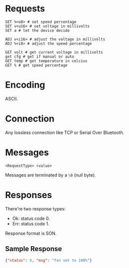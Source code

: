 # Requests

```
SET %<u8> # set speed percentage
SET v<u16> # set voltage in millivolts
SET a # let the device decide

ADJ v<i16> # adjust the voltage in millivolts
ADJ %<i8> # adjust the speed percentage

GET volt # get current voltage in millivolts
get cfg # get if manual or auto
GET temp # get temperature in celcius
GET % # get speed percentage
```

# Encoding

ASCII.

# Connection

Any lossless connection like TCP or Serial Over Bluetooth.

# Messages

`<RequestType> <value>`

Messages are terminated by a `\0` (null byte).

# Responses

There're two response types:

-	Ok: status code 0.
-	Err: status code 1.

Response format is SON.

## Sample Response

```JSON
{"status": 0, "msg": "fan set to 100%"}
```
